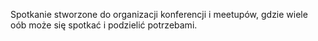 Spotkanie stworzone do organizacji konferencji i meetupów, gdzie wiele oób może się spotkać i podzielić potrzebami.